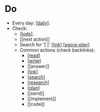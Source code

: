 # Do

- Every day: [[daily]].
- Check:
  - [[todo]].
  - [[next action]]
  - Search for '\[ \]' [[link]] [[agora-plan]]
  - Common actions (check backlinks):
    - [[read]]
    - [[write]]
    - [[answer]]
    - [[link]]
    - [[search]]
    - [[research]]
    - [[plan]]
    - [[send]]
    - [[implement]]
    - [[code]] 

[//begin]: # "Autogenerated link references for markdown compatibility"
[daily]: daily "Daily"
[todo]: todo "Todo"
[next-action]: next-action "Next Action"
[link]: link "Link"
[agora-plan]: agora-plan "Agora Plan"
[read]: read "Read"
[write]: write "Write"
[search]: search "Search"
[research]: research "Research"
[plan]: plan "Plan"
[//end]: # "Autogenerated link references"